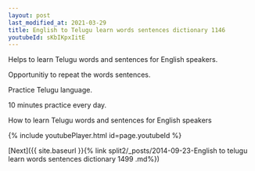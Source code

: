 ```yaml
---
layout: post
last_modified_at: 2021-03-29
title: English to Telugu learn words sentences dictionary 1146 
youtubeId: sKbIKpxIitE
---
```

 
 
Helps to learn Telugu words and sentences for English speakers.

Opportunitiy to repeat the words sentences. 

Practice Telugu language. 
 
10 minutes practice every day. 
 
How to learn Telugu words and sentences for English speakers 
 
{% include youtubePlayer.html id=page.youtubeId %}
 
 
[Next]({{ site.baseurl }}{% link  split2/_posts/2014-09-23-English to telugu learn words sentences dictionary 1499 .md%})
 
